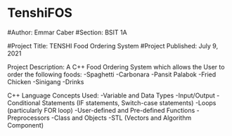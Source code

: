 # TenshiFOS

#Author: Emmar Caber
#Section: BSIT 1A
	
#Project Title: TENSHI Food Ordering System
#Project Published: July 9, 2021
	
Project Description: 
		A C++ Food Ordering System which allows the User to order the following foods:
			-Spaghetti
			-Carbonara
			-Pansit Palabok
			-Fried Chicken
			-Sinigang
			-Drinks
		
C++ Language Concepts Used:
		-Variable and Data Types
		-Input/Output
		-Conditional Statements (IF statements, Switch-case statements)
		-Loops (particularly FOR loop)
		-User-defined and Pre-defined Functions
		-Preprocessors
		-Class and Objects 
		-STL (Vectors and Algorithm Component)
